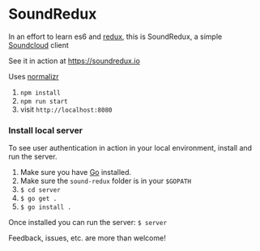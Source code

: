 # SoundRedux

In an effort to learn es6 and [redux](https://github.com/rackt/redux), this is SoundRedux, a simple [Soundcloud](http://soundcloud.com) client

See it in action at https://soundredux.io

Uses [normalizr](https://github.com/gaearon/normalizr)

1. `npm install`
2. `npm run start`
3. visit `http://localhost:8080`

### Install local server

To see user authentication in action in your local environment, install and run the server.

1. Make sure you have [Go](https://golang.org/) installed.
2. Make sure the `sound-redux` folder is in your `$GOPATH`
3. `$ cd server`
4. `$ go get .`
5. `$ go install .`

Once installed you can run the server:
`$ server`

Feedback, issues, etc. are more than welcome!
